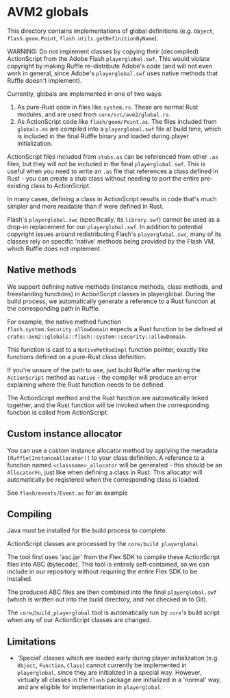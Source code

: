 # AVM2 globals

This directory contains implementations of global definitions
(e.g. `Object`, `flash.geom.Point`, `flash.utils.getDefinitionByName`).

WARNING: Do *not* implement classes by copying their (decompiled) ActionScript
from the Adobe Flash `playerglobal.swf`. This would violate copyright by making
Ruffle re-distribute Adobe's code (and will not even work in general, since
Adobe's `playerglobal.swf` uses native methods that Ruffle doesn't implement).

Currently, globals are implemented in one of two ways:
1) As pure-Rust code in files like `system.rs`. These are normal Rust
   modules, and are used from `core/src/avm2/global.rs`.
2) As ActionScript code like `flash/geom/Point.as`.
   The files included from `globals.as` are compiled into a `playerglobal.swf`
   file at build time, which is included in the final Ruffle binary
   and loaded during player initialization.

ActionScript files included from `stubs.as` can be referenced from other `.as` files,
but they will not be included in the final `playerglobal.swf`. This is useful when you need to write
an `.as` file that references a class defined in Rust - you can create
a stub class without needing to port the entire pre-existing class
to ActionScript.

In many cases, defining a class in ActionScript results in
code that's much simpler and more readable than if were
defined in Rust.

Flash's `playerglobal.swc` (specifically, its `library.swf`)
cannot be used as a drop-in replacement for our `playerglobal.swf`.
In addition to potential copyright issues around redistributing Flash's `playerglobal.swc`,
many of its classes rely on specific 'native' methods being provided
by the Flash VM, which Ruffle does not implement.

## Native methods

We support defining native methods (instance methods, class methods, and freestanding functions)
in ActionScript classes in playerglobal. During the build process, we automatically
generate a reference to a Rust function at the corresponding path in Ruffle.

For example, the native method function `flash.system.Security.allowDomain`
expects a Rust function to be defined at `crate::avm2::globals::flash::system::security::allowDomain`.

This function is cast to a `NativeMethodImpl` function pointer, exactly like
functions defined on a pure-Rust class definition.

If you're unsure of the path to use, just build Ruffle after marking the
`ActionScript` method as `native` - the compiler will produce an error
explaining where the Rust function needs to be defined.

The ActionScript method and the Rust function are automatically linked
together, and the Rust function will be invoked when the corresponding
function is called from ActionScript.

## Custom instance allocator

You can use a custom instance allocator method by applying the metadata
`[Ruffle(InstanceAllocator)]`
to your class definition. A reference to a function named `<classname>_allocator`
will be generated - this should be an `AllocatorFn`, just like when defining
a class in Rust. This allocator will automatically be registered when the corresponding
class is loaded.

See `flash/events/Event.as` for an example

## Compiling

Java must be installed for the build process to complete.

ActionScript classes are processed by the `core/build_playerglobal`

The tool first uses 'asc.jar'
from the Flex SDK to compile these ActionScript files into
ABC (bytecode). This tool is entirely self-contained, so we can
include in our repository without requiring the entire Flex SDK
to be installed.

The produced ABC files are then combined into the final
`playerglobal.swf` (which is written out into the build directory,
and not checked in to Git).

The `core/build_playerglobal` tool is automatically run by `core`'s build script
when any of our ActionScript classes are changed.

## Limitations

* 'Special' classes which are loaded early during player initialization
(e.g. `Object`, `Function`, `Class`) cannot currently
be implemented in `playerglobal`, since they are initialized in a special
way. However, virtually all classes in the `flash` package are initialized
in a 'normal' way, and are eligible for implementation in `playerglobal`.
